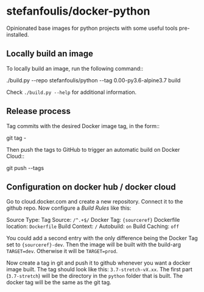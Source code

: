 stefanfoulis/docker-python
==========================

Opinionated base images for python projects with some useful tools pre-installed.


Locally build an image
----------------------

To locally build an image, run the following command::

   ./build.py --repo stefanfoulis/python --tag 0.00-py3.6-alpine3.7 build

Check `./build.py --help` for additional information.


Release process
---------------

Tag commits with the desired Docker image tag, in the form::

   git tag <version>-<flavour>

Then push the tags to GitHub to trigger an automatic build on Docker Cloud::

   git push --tags


Configuration on docker hub / docker cloud
------------------------------------------

Go to cloud.docker.com and create a new repository. Connect it to the github 
repo.
Now configure a *Build Rules* like this:

Source Type: Tag
Source: ``/^.+$/``
Docker Tag: ``{sourceref}``
Dockerfile location: ``Dockerfile``
Build Context: ``/``
Autobuild: ``on``
Build Caching: ``off``

You could add a second entry with the only difference being the Docker Tag set to
``{sourceref}-dev``. Then the image will be built with the build-arg
``TARGET=dev``. Otherwise it will be ``TARGET=prod``.

Now create a tag in git and push it to github whenever you want a docker image
built.
The tag should look like this: ``3.7-stretch-vX.xx``.
The first part (``3.7-stretch``) will be the directory in the ``python`` folder
that is built. The docker tag will be the same as the git tag.
